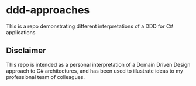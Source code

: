 # ddd-approaches
This is a repo demonstrating different interpretations of a DDD for C# applications

## Disclaimer

This repo is intended as a personal interpretation of a Domain Driven Design approach to C# architectures, and has been used to illustrate ideas to my professional team of colleagues.
